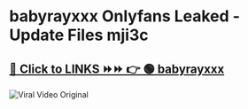 
 # babyrayxxx Onlyfans Leaked - Update Files mji3c

## <h2><a href="https://clipsfans.com/babyrayxxx&ref=git">🔗 Click to LINKS ⏩⏩ 👉 🟢 babyrayxxx </a></h2>

<a href="https://clipsfans.com/babyrayxxx&ref=git" rel="nofollow" data-target="animated-image.originalLink"><img src="https://i.ibb.co.com/xMMVF88/686577567.gif" alt="Viral Video Original" style="max-width: 100%; display: inline-block;" data-target="animated-image.originalImage"></a>

